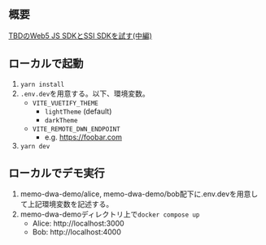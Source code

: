 ## 概要
[TBDのWeb5 JS SDKとSSI SDKを試す(中編)](https://tech.gmogshd.com/try-web5-2/)

## ローカルで起動
1. `yarn install`
1. `.env.dev`を用意する。以下、環境変数。
    - `VITE_VUETIFY_THEME`
        - `lightTheme` (default)
        - `darkTheme`
    - `VITE_REMOTE_DWN_ENDPOINT` 
        - e.g. https://foobar.com
2. `yarn dev`

## ローカルでデモ実行
1. memo-dwa-demo/alice, memo-dwa-demo/bob配下に.env.devを用意して上記環境変数を記述する。
2. memo-dwa-demoディレクトリ上で`docker compose up`
    - Alice: http://localhost:3000
    - Bob: http://localhost:4000


